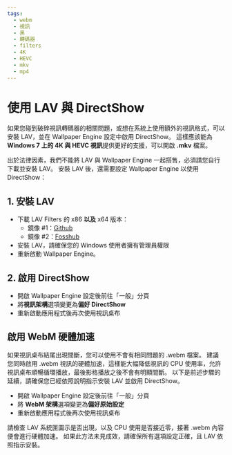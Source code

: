 ```yaml
---
tags:
  - webm
  - 視訊
  - 黑
  - 轉碼器
  - filters
  - 4K
  - HEVC
  - mkv
  - mp4
---
```


# 使用 LAV 與 DirectShow
如果您碰到破碎視訊轉碼器的相關問題，或想在系統上使用額外的視訊格式，可以安裝 LAV，並在 Wallpaper Engine 設定中啟用 DirectShow。 這樣應該能為 **Windows 7 上的 4K 與 HEVC 視訊**提供更好的支援，可以開啟 **.mkv** 檔案。

出於法律因素，我們不能將 LAV 與 Wallpaper Engine 一起搭售，必須請您自行下載並安裝 LAV。 安裝 LAV 後，還需要設定 Wallpaper Engine 以使用 DirectShow：

## 1. 安裝 LAV
* 下載 LAV Filters 的 x86 **以及** x64 版本：
  * 鏡像 #1：[Github](https://github.com/Nevcairiel/LAVFilters/releases)
  * 鏡像 #2：[Fosshub](https://www.fosshub.com/LAV-Filters.html)
* 安裝 LAV，請確保您的 Windows 使用者擁有管理員權限
* 重新啟動 Wallpaper Engine。

## 2. 啟用 DirectShow
* 開啟 Wallpaper Engine 設定後前往「一般」分頁
* 將**視訊架構**選項變更為**偏好 DirectShow**
* 重新啟動應用程式後再次使用視訊桌布

## 啟用 WebM 硬體加速
如果視訊桌布結尾出現間斷，您可以使用不會有相同問題的 .webm 檔案。 建議您同時啟用 .webm 視訊的硬體加速，這樣能大幅降低視訊的 CPU 使用率，允許視訊桌布順暢循環播放，最後影格播放之後不會有明顯間斷。 以下是前述步驟的延續，請確保您已經依照說明指示安裝 LAV 並啟用 DirectShow。
* 開啟 Wallpaper Engine 設定後前往「一般」分頁
* 將 **WebM 架構**選項變更為**偏好原始設定**
* 重新啟動應用程式後再次使用視訊桌布

請檢查 LAV 系統匣圖示是否出現，以及 CPU 使用是否接近零，接著 .webm 內容便會進行硬體加速。 如果此方法未見成效，請確保所有選項設定正確，且 LAV 依照指示安裝。